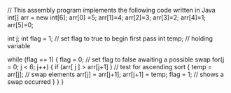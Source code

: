 // This assembly program implements the following code written in Java
int[] arr = new int[6];
arr[0] =5;
arr[1]=4;
arr[2]=3;
arr[3]=2;
arr[4]=1;
arr[5]=0;

int j;
int flag = 1; // set flag to true to begin first pass
int temp; // holding variable

while (flag == 1)
{
	flag = 0; // set flag to false awaiting a possible swap
    for(j = 0; j < 6; j++)
    {
        if (arr[ j ] > arr[j+1] ) // test for ascending sort
        {
            temp = arr[j]; // swap elements
            arr[j] = arr[j+1];
            arr[j+1] = temp;
            flag = 1; // shows a swap occurred 
        }
    }
}